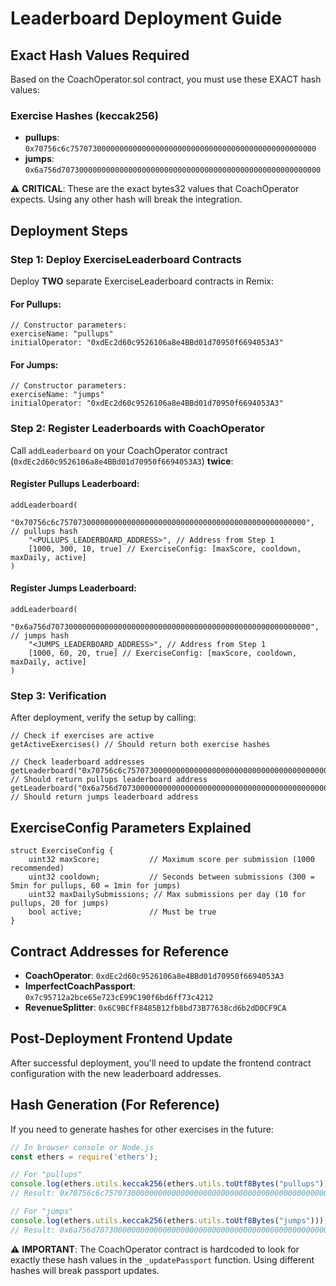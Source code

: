 # Leaderboard Deployment Guide

## Exact Hash Values Required

Based on the CoachOperator.sol contract, you must use these EXACT hash values:

### Exercise Hashes (keccak256)
- **pullups**: `0x70756c6c7570730000000000000000000000000000000000000000000000000`
- **jumps**: `0x6a756d7073000000000000000000000000000000000000000000000000000000`

⚠️ **CRITICAL**: These are the exact bytes32 values that CoachOperator expects. Using any other hash will break the integration.

## Deployment Steps

### Step 1: Deploy ExerciseLeaderboard Contracts

Deploy **TWO** separate ExerciseLeaderboard contracts in Remix:

#### For Pullups:
```solidity
// Constructor parameters:
exerciseName: "pullups"
initialOperator: "0xdEc2d60c9526106a8e4BBd01d70950f6694053A3"
```

#### For Jumps:
```solidity
// Constructor parameters:
exerciseName: "jumps"  
initialOperator: "0xdEc2d60c9526106a8e4BBd01d70950f6694053A3"
```

### Step 2: Register Leaderboards with CoachOperator

Call `addLeaderboard` on your CoachOperator contract (`0xdEc2d60c9526106a8e4BBd01d70950f6694053A3`) **twice**:

#### Register Pullups Leaderboard:
```solidity
addLeaderboard(
    "0x70756c6c7570730000000000000000000000000000000000000000000000000", // pullups hash
    "<PULLUPS_LEADERBOARD_ADDRESS>", // Address from Step 1
    [1000, 300, 10, true] // ExerciseConfig: [maxScore, cooldown, maxDaily, active]
)
```

#### Register Jumps Leaderboard:
```solidity
addLeaderboard(
    "0x6a756d7073000000000000000000000000000000000000000000000000000000", // jumps hash
    "<JUMPS_LEADERBOARD_ADDRESS>", // Address from Step 1
    [1000, 60, 20, true] // ExerciseConfig: [maxScore, cooldown, maxDaily, active]
)
```

### Step 3: Verification

After deployment, verify the setup by calling:

```solidity
// Check if exercises are active
getActiveExercises() // Should return both exercise hashes

// Check leaderboard addresses
getLeaderboard("0x70756c6c7570730000000000000000000000000000000000000000000000000") // Should return pullups leaderboard address
getLeaderboard("0x6a756d7073000000000000000000000000000000000000000000000000000000") // Should return jumps leaderboard address
```

## ExerciseConfig Parameters Explained

```solidity
struct ExerciseConfig {
    uint32 maxScore;           // Maximum score per submission (1000 recommended)
    uint32 cooldown;           // Seconds between submissions (300 = 5min for pullups, 60 = 1min for jumps)
    uint32 maxDailySubmissions; // Max submissions per day (10 for pullups, 20 for jumps)
    bool active;               // Must be true
}
```

## Contract Addresses for Reference

- **CoachOperator**: `0xdEc2d60c9526106a8e4BBd01d70950f6694053A3`
- **ImperfectCoachPassport**: `0x7c95712a2bce65e723cE99C190f6bd6ff73c4212`
- **RevenueSplitter**: `0x6C9BCfF8485B12fb8bd73B77638cd6b2dD0CF9CA`

## Post-Deployment Frontend Update

After successful deployment, you'll need to update the frontend contract configuration with the new leaderboard addresses.

## Hash Generation (For Reference)

If you need to generate hashes for other exercises in the future:

```javascript
// In browser console or Node.js
const ethers = require('ethers');

// For "pullups"
console.log(ethers.utils.keccak256(ethers.utils.toUtf8Bytes("pullups")));
// Result: 0x70756c6c7570730000000000000000000000000000000000000000000000000

// For "jumps"  
console.log(ethers.utils.keccak256(ethers.utils.toUtf8Bytes("jumps")));
// Result: 0x6a756d7073000000000000000000000000000000000000000000000000000000
```

⚠️ **IMPORTANT**: The CoachOperator contract is hardcoded to look for exactly these hash values in the `_updatePassport` function. Using different hashes will break passport updates.